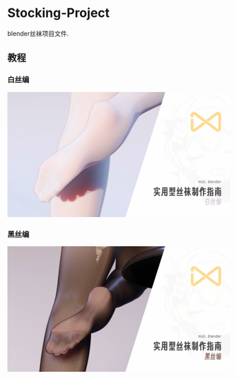 # Stocking-Project

blender丝袜项目文件.

## 教程

### 白丝编

[![](./Image/Preview01.png)](https://www.bilibili.com/video/BV1hsgazQEdt/)

### 黑丝编

[![](./Image/Preview02.png)](https://www.bilibili.com/video/BV1YGbCzNEFr/)